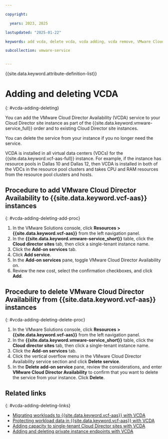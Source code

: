 ```yaml
---

copyright:

  years: 2023, 2025

lastupdated: "2025-01-22"

keywords: add vcda, delete vcda, vcda adding, vcda remove, VMware Cloud Director Availability

subcollection: vmware-service


---
```


{{site.data.keyword.attribute-definition-list}}

# Adding and deleting VCDA
{: #vcda-adding-deleting}

You can add the VMware Cloud Director Availability (VCDA) service to your Cloud Director site instance as part of the {{site.data.keyword.vmware-service_full}} order and to existing Cloud Director site instances.

You can delete the service from your instance if you no longer need the service.

VCDA is installed in all virtual data centers (VDCs) for the {{site.data.keyword.vcf-aas-full}} instance. For example, if the instance has resource pools in Dallas 10 and Dallas 12, then VCDA is installed in both of the VDCs in the resource pool clusters and takes CPU and RAM resources from the resource pool clusters and hosts.

## Procedure to add VMware Cloud Director Availability to {{site.data.keyword.vcf-aas}} instances
{: #vcda-adding-deleting-add-proc}

1. In the VMware Solutions console, click **Resources > {{site.data.keyword.vcf-aas}}** from the left navigation panel.
2. In the **{{site.data.keyword.vmware-service_short}}** table, click the **Cloud director sites** tab, then click a single-tenant instance name.
3. Click the **Add-on services** tab.
4. Click **Add service**.
5. In the **Add-on services** pane, toggle VMware Cloud Director Availability on.
6. Review the new cost, select the confirmation checkboxes, and click **Add**.

## Procedure to delete VMware Cloud Director Availability from {{site.data.keyword.vcf-aas}} instances
{: #vcda-adding-deleting-delete-proc}

1. In the VMware Solutions console, click **Resources > {{site.data.keyword.vcf-aas}}** from the left navigation panel.
2. In the **{{site.data.keyword.vmware-service_short}}** table, click the **Cloud director sites** tab, then click a single-tenant instance name.
3. Click the **Add-on services** tab.
4. Click the vertical overflow menu in the VMware Cloud Director Availability service section and click **Delete service**.
5. In the **Delete add-on service** pane, review the considerations, and enter **VMware Cloud Director Availability** to confirm that you want to delete the service from your instance. Click **Delete**.

## Related links
{: #vcda-adding-deleting-links}

* [Migrating workloads to {{site.data.keyword.vcf-aas}} with VCDA](/docs/vmware-service?topic=vmware-service-tenant-vcda)
* [Protecting workload data in {{site.data.keyword.vcf-aas}} with VCDA](/docs/vmware-service?topic=vmware-service-tenant-vcda)
* [Adding capacity to single-tenant Cloud Director sites with VCDA](/docs/vmware-service?topic=vmware-service-vcda-capacity-adding)
* [Adding and deleting private instance endpoints with VCDA](/docs/vmware-service?topic=vmware-service-vcda-adding-deleting-private-ep)
